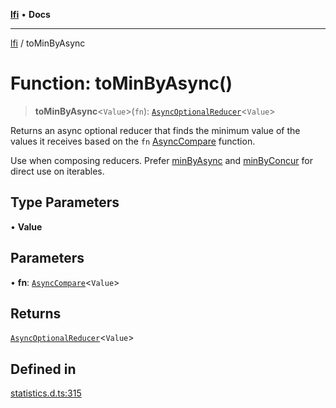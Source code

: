 [**lfi**](../readme.md) • **Docs**

***

[lfi](../globals.md) / toMinByAsync

# Function: toMinByAsync()

> **toMinByAsync**\<`Value`\>(`fn`): [`AsyncOptionalReducer`](../type-aliases/AsyncOptionalReducer.md)\<`Value`\>

Returns an async optional reducer that finds the minimum value of the values
it receives based on the `fn` [AsyncCompare](../type-aliases/AsyncCompare.md) function.

Use when composing reducers. Prefer [minByAsync](minByAsync.md) and
[minByConcur](minByConcur.md) for direct use on iterables.

## Type Parameters

• **Value**

## Parameters

• **fn**: [`AsyncCompare`](../type-aliases/AsyncCompare.md)\<`Value`\>

## Returns

[`AsyncOptionalReducer`](../type-aliases/AsyncOptionalReducer.md)\<`Value`\>

## Defined in

[statistics.d.ts:315](https://github.com/TomerAberbach/lfi/blob/a3eb3a94b2928b5200a7bcd0a14fdc70f0cb5947/src/operations/statistics.d.ts#L315)

